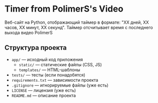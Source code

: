 # Timer from PolimerS's Video

Веб-сайт на Python, отображающий таймер в формате: "XX дней, XX часов, XX минут, XX секунд". Таймер отсчитывает время с последнего выхода видео PolimerS

## Структура проекта

- `app/` — исходный код приложения
  - `static/` — статические файлы (CSS, JS)
  - `templates/` — HTML-шаблоны
- `tests/` — тесты (если понадобятся)
- `requirements.txt` — зависимости проекта
- `.gitignore` — игнорируемые файлы (уже есть)
- `LICENSE` — лицензия (уже есть)
- `README.md` — описание проекта 
